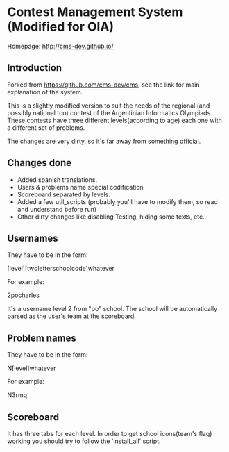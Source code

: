 Contest Management System (Modified for OIA)
=========================

Homepage: <http://cms-dev.github.io/>

Introduction
------------


Forked from https://github.com/cms-dev/cms, see the link for main
explanation of the system.

This is a slightly modified version to suit the needs of the regional
(and possibly national too) contest of the Argentinian Informatics Olympiads.
These contests have three different levels(according to age) each one with a different set of problems.


The changes are very dirty, so it's far away from something official.

Changes done
------------

- Added spanish translations.
- Users & problems name special codification
- Scoreboard separated by levels.
- Added a few util_scripts (probably you'll have to modify them, so read and understand before run)
- Other dirty changes like disabling Testing, hiding some texts, etc.


Usernames
------------
They have to be in the form:

[level][twoletterschoolcode]whatever

For example:

2pocharles

It's a username level 2 from "po" school.
The school will be automatically parsed as the user's team at the scoreboard.


Problem names
------------
They have to be in the form:

N[level]whatever

For example:

N3rmq

Scoreboard
------------
It has three tabs for each level.
In order to get school icons(team's flag) working you should try to follow the 'install_all' script.




